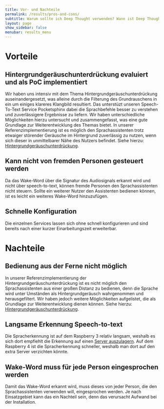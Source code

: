 ```yaml
---
title: Vor- und Nachteile
permalink: /results/pros-and-cons/
subtitle: Warum sollte ich Deep Thought verwenden? Wann ist Deep Thought ungeeignet?
layout: page
show_sidebar: false
menubar: results_menu
---
```


# Vorteile

## Hintergrundgeräuschunterdrückung evaluiert und als PoC implementiert
Wir haben uns intensiv mit dem Thema Hintergrundgeräuschunterdrückung auseinandergesetzt, was alleine durch die Filterung des Grundrauschens in ein um einiges klareres Klangbild resultiert. Das unterstüzt unseren Speech-To-Text Service Pocketsphinx dabei die Sprachbefehle besser zu verstehen und zuverlässigere Ergebnisse zu liefern.
Wir haben unterschiedliche Möglichkeiten hierzu untersucht und zusammengefasst, was eine gute Grundlage zur Weiterentwicklung des Themas bietet. In unserer Referenzimplementierung ist es möglich den Sprachassistenten trotz etwaiger störender Geräusche im Hintergrund zuverlässig zu nutzen, wenn sich dieser in unmittelbarer Nähe des Nutzers befindet. Siehe hierzu: [Hintergrundgeräuschunterdrückung](/results/noise-cancelling/).

## Kann nicht von fremden Personen gesteuert werden
Da das Wake-Word über die Signatur des Audiosignals erkannt wird und nicht über speech-to-text, können fremde Personen den Sprachassistenten nicht steuern. Sollte ein weiterer Nutzer den Assistenten bedienen können, ist es leicht ein weiteres Wake-Word hinzuzufügen.

## Schnelle Konfiguration
Die einzelnen Services lassen sich ohne schnell konfigurieren und sind bereits nach einer kurzer Einarbeitungszeit erweiterbar.

# Nachteile

## Bedienung aus der Ferne nicht möglich
In unserer Referenzimplementierung der Hintergrundgeräuschunterdrückung ist es nicht möglich den Sprachassistenten aus einer großen Distanz zu bedienen, denn die Sprache wird unter Umständen als Hintergrundgeräusch wahrgenommen und herausgefiltert. Wir haben jedoch weitere Möglichkeiten aufgelistet, die als Grundlage zur Weiterentwicklung dienen können. Siehe hierzu: [Hintergrundgeräuschunterdrückung](/results/noise-cancelling/).

## Langsame Erkennung Speech-to-text
Die Spracherkennung ist auf dem Raspberry 3 relativ langsam, weshalb es sich dort empfiehlt die Erkennung auf einen [Server auszulagern](https://rhasspy.readthedocs.io/en/latest/speech-to-text/#remote-http-server). Auf dem Raspberry 4 ist die Spracherkennung schneller, weshalb man dort auf den extra Server verzichten könnte.

## Wake-Word muss für jede Person eingesprochen werden
Damit das Wake-Word erkannt wird, muss dieses von jeder Person, die den Sprachassistenten verwenden will, eingesprochen werden. Je nach Einsatzgebiet kann das ein Nachteil sein, denn das verursacht Aufwand bei der Installation.
